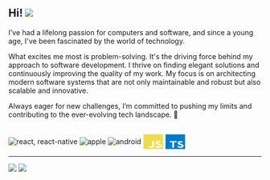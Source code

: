 ## Hi! <img src="https://media.giphy.com/media/hvRJCLFzcasrR4ia7z/giphy.gif" width="25px">

I’ve had a lifelong passion for computers and software, and since a young age, I've been fascinated by the world of technology.

What excites me most is problem-solving. It's the driving force behind my approach to software development. I thrive on finding elegant solutions and continuously improving the quality of my work. My focus is on architecting modern software systems that are not only maintainable and robust but also scalable and innovative.

Always eager for new challenges, I’m committed to pushing my limits and contributing to the ever-evolving tech landscape. 🚀

<br>
<div style="display: inline_block">
    <img align="center" alt="react, react-native" height="30" width="40" src="https://cdn.simpleicons.org/react">
    <img align="center" alt="apple" height="30" width="40" src="https://cdn.simpleicons.org/apple">
  <img align="center" alt="android" height="30" width="40" src="https://cdn.simpleicons.org/android">
  <img align="center" alt="js" height="30" width="40" src="https://raw.githubusercontent.com/devicons/devicon/master/icons/javascript/javascript-plain.svg">
  <img align="center" alt="ts" height="30" width="40" src="https://raw.githubusercontent.com/devicons/devicon/master/icons/typescript/typescript-plain.svg">
</div>
  
---

<div> 
  <a href = "mailto:ihsankatmer@gmail.com"><img src="https://img.shields.io/badge/-Gmail-%23333?style=for-the-badge&logo=gmail&logoColor=white" target="_blank"></a>
  <a href="https://www.linkedin.com/in/ihsanktmr/" target="_blank"><img src="https://img.shields.io/badge/-LinkedIn-%230077B5?style=for-the-badge&logo=linkedin&logoColor=white" target="_blank"></a> 
</div>

